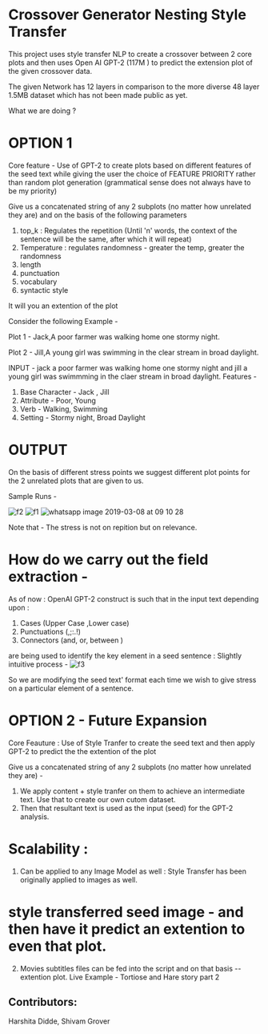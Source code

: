 # Crossover Generator Nesting Style Transfer

This project uses style transfer NLP to create a crossover between 2 core plots and then uses Open AI GPT-2  (117M ) to predict the extension plot of the given crossover data.  

The given Network has 12 layers in comparison to the more diverse 48 layer 1.5MB dataset which has not been made public as yet. 

What we are doing ? 

# OPTION 1
Core feature - Use of GPT-2 to create plots based on different features of the seed text while giving the user the choice of  FEATURE PRIORITY rather than random plot generation (grammatical sense does not always have to be my priority) 

Give us a concatenated string of any 2 subplots (no matter how unrelated they are) and on the basis of the following parameters 

1. top_k : Regulates the repetition (Until 'n' words, the context of the sentence will be the same, after which it will repeat)
2. Temperature : regulates randomness - greater the temp, greater the randomness 
3. length 
4. punctuation
5. vocabulary
6. syntactic style 

It will you an extention of the plot 

Consider the following Example - 

Plot 1 - Jack,A poor farmer was walking home one stormy night. 

Plot 2 - Jill,A young girl was swimming in the clear stream in broad daylight.

INPUT - jack a poor farmer was walking home one stormy night and jill a young girl was swimmming in the claer stream in broad daylight.
Features - 
1. Base Character - Jack , Jill
2. Attribute - Poor, Young 
3. Verb - Walking, Swimming 
4. Setting - Stormy night, Broad Daylight


# OUTPUT 
On the basis of different stress points we suggest different plot points for the 2 unrelated plots that are given to us.  

Sample Runs - 

![f2](https://user-images.githubusercontent.com/31439716/54006305-c947f180-4182-11e9-96f3-46f646cbfb38.jpeg)
![f1](https://user-images.githubusercontent.com/31439716/54006136-17a8c080-4182-11e9-86b8-3f16ca0ca159.jpeg)
![whatsapp image 2019-03-08 at 09 10 28](https://user-images.githubusercontent.com/31439716/54006228-71a98600-4182-11e9-8a08-ebdc123b9059.jpeg)


Note that - The stress is not on repition but on relevance. 
# How do we carry out the field extraction - 

As of now : OpenAI GPT-2 construct is such that in the input text depending upon : 

1. Cases (Upper Case ,Lower case)
2. Punctuations (,;:.!)
3. Connectors (and, or, between )

are being used to identify the key element in a seed sentence : Slightly intuitive process - 
![f3](https://user-images.githubusercontent.com/31439716/54007517-39a54180-4188-11e9-8deb-f5b6c4c251f6.jpeg)



So we are modifying the seed text' format each time we wish to give stress on a particular element of a sentence. 
# OPTION 2 - Future Expansion
Core Feauture : Use of Style Tranfer to create the seed text and then apply GPT-2 to predict the the extention of the plot 

Give us a concatenated string of any 2 subplots (no matter how unrelated they are) - 

1. We apply content + style tranfer on them to achieve an intermediate text. Use that to create our own cutom dataset. 
2. Then that resultant text is used as the input (seed) for the GPT-2 analysis. 


# Scalability : 
1. Can be applied to any Image Model as well : Style Transfer has been originally applied to images as well.
# style transferred seed image - and then have it predict an extention to even that plot. 

2. Movies subtitles files can be fed into the script and on that basis -- extention plot. 
Live Example - Tortiose and Hare story part 2 

## **Contributors**:
Harshita Didde, Shivam Grover
